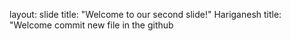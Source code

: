 layout: slide
title: "Welcome to our second slide!"
Hariganesh
title: "Welcome
commit new file in the github 

